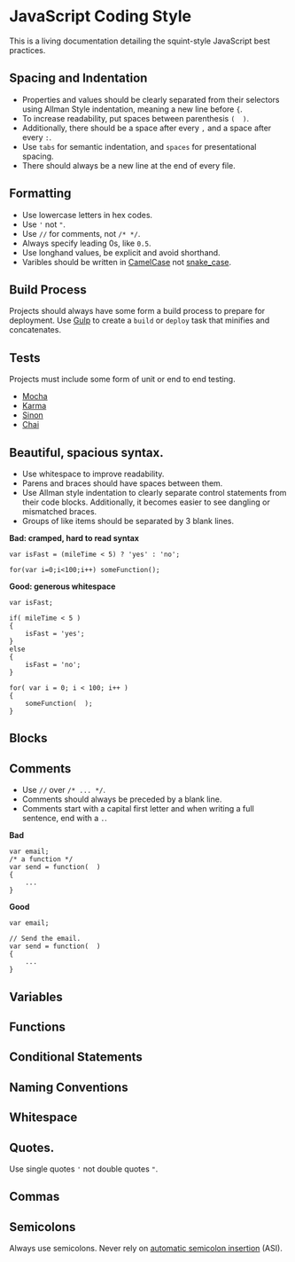 
# JavaScript Coding Style

This is a living documentation detailing the squint-style JavaScript best practices.

## Spacing and Indentation

* Properties and values should be clearly separated from their selectors using Allman Style indentation, meaning a new line before `{`.
* To increase readability, put spaces between parenthesis `(  )`.
* Additionally, there should be a space after every `,` and a space after every `:`.
* Use `tabs` for semantic indentation, and `spaces` for presentational spacing.
* There should always be a new line at the end of every file.

## Formatting

* Use lowercase letters in hex codes.
* Use `'` not `"`.
* Use `//` for comments, not `/* */`.
* Always specify leading 0s, like `0.5`.
* Use longhand values, be explicit and avoid shorthand.
* Varibles should be written in [CamelCase](http://en.wikipedia.org/wiki/CamelCase) not [snake_case](http://en.wikipedia.org/wiki/Snake_case).

## Build Process

Projects should always have some form a build process to prepare for deployment. Use [Gulp](http://gulpjs.com) to create a `build` or `deploy` task that minifies and concatenates.

## Tests

Projects must include some form of unit or end to end testing.

- [Mocha](https://github.com/mochajs/mocha)
- [Karma](http://karma-runner.github.io/0.12/index.html)
- [Sinon](http://sinonjs.org/)
- [Chai](http://chaijs.com/)

## Beautiful, spacious syntax.

- Use whitespace to improve readability.
- Parens and braces should have spaces between them.
- Use Allman style indentation to clearly separate control statements from their code blocks. Additionally, it becomes easier to see dangling or mismatched braces.
- Groups of like items should be separated by 3 blank lines.

**Bad: cramped, hard to read syntax**

```
var isFast = (mileTime < 5) ? 'yes' : 'no';
```
```
for(var i=0;i<100;i++) someFunction();
```

**Good: generous whitespace**

```
var isFast;

if( mileTime < 5 )
{
	isFast = 'yes';
}
else
{
	isFast = 'no';
}
```
```
for( var i = 0; i < 100; i++ )
{
	someFunction(  );
}
```

## Blocks

## Comments

- Use `//` over `/* ... */`.
- Comments should always be preceded by a blank line.
- Comments start with a capital first letter and when writing a full sentence, end with a `.`.

**Bad**
```
var email;
/* a function */
var send = function(  )
{
	...
}
```

**Good**
```
var email;

// Send the email.
var send = function(  )
{
	...
}
```

## Variables

## Functions

## Conditional Statements

## Naming Conventions

## Whitespace

## Quotes.

Use single quotes `'` not double quotes `"`.

## Commas

## Semicolons

Always use semicolons. Never rely on [automatic semicolon insertion](http://inimino.org/~inimino/blog/javascript_semicolons) (ASI).